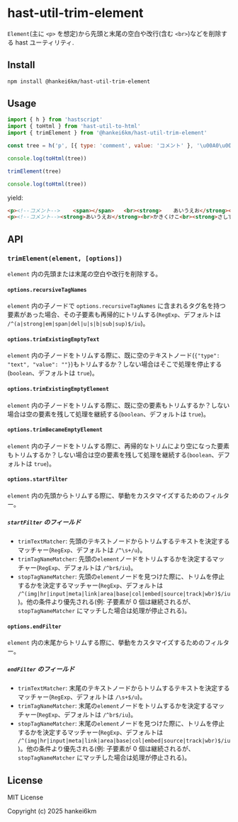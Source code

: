 # hast-util-trim-element

`Element`(主に `<p>` を想定)から先頭と末尾の空白や改行(含む `<br>`)などを削除する hast ユーティリティ.

## Install

```sh
npm install @hankei6km/hast-util-trim-element
```

## Usage

```js
import { h } from 'hastscript'
import { toHtml } from 'hast-util-to-html'
import { trimElement } from '@hankei6km/hast-util-trim-element'

const tree = h('p', [{ type: 'comment', value: 'コメント' }, '\u00A0\u00A0\u00A0\u00A0', h('span', []), '   ', h('br'), h('strong', '  \u3000あいうえお'), h('br'), 'かきくけこ', h('br'), h('strong', ['さしすせそ   ']), h('br'), '   '])

console.log(toHtml(tree))

trimElement(tree)

console.log(toHtml(tree))
```

yield:

```html
<p><!--コメント-->    <span></span>   <br><strong>  　あいうえお</strong><br>かきくけこ<br><strong>さしすせそ   </strong><br>   </p>
<p><!--コメント--><strong>あいうえお</strong><br>かきくけこ<br><strong>さしすせそ</strong></p>
```

## API

### `trimElement(element, [options])`

`element` 内の先頭または末尾の空白や改行を削除する。

#### `options.recursiveTagNames`

`element` 内の子ノードで `options.recursiveTagNames` に含まれるタグ名を持つ要素があった場合、その子要素も再帰的にトリムする(`RegExp`、デフォルトは `/^(a|strong|em|span|del|u|s|b|sub|sup)$/iu`)。

#### `options.trimExistingEmptyText`

`element` 内の子ノードをトリムする際に、既に空のテキストノード(`{"type": "text", "value": ""}`)もトリムするか？しない場合はそこで処理を停止する(`boolean`、デフォルトは `true`)。

#### `options.trimExistingEmptyElement`

`element` 内の子ノードをトリムする際に、既に空の要素もトリムするか？しない場合は空の要素を残して処理を継続する(`boolean`、デフォルトは `true`)。

#### `options.trimBecameEmptyElement`

`element` 内の子ノードをトリムする際に、再帰的なトリムにより空になった要素もトリムするか？しない場合は空の要素を残して処理を継続する(`boolean`、デフォルトは `true`)。

#### `options.startFilter`

`element` 内の先頭からトリムする際に、挙動をカスタマイズするためのフィルター。

##### `startFilter` のフィールド

- `trimTextMatcher`: 先頭のテキストノードからトリムするテキストを決定するマッチャー(`RegExp`、デフォルトは `/^\s+/u`)。
- `trimTagNameMatcher`: 先頭の`element`ノードをトリムするかを決定するマッチャー(`RegExp`、デフォルトは `/^br$/iu`)。
- `stopTagNameMatcher`: 先頭の`element`ノードを見つけた際に、トリムを停止するかを決定するマッチャー(`RegExp`、デフォルトは `/^(img|hr|input|meta|link|area|base|col|embed|source|track|wbr)$/iu`)。他の条件より優先される(例: 子要素が 0 個は継続されるが、`stopTagNameMatcher` にマッチした場合は処理が停止される)。

#### `options.endFilter`

`element` 内の末尾からトリムする際に、挙動をカスタマイズするためのフィルター。

##### `endFilter` のフィールド

- `trimTextMatcher`: 末尾のテキストノードからトリムするテキストを決定するマッチャー(`RegExp`、デフォルトは `/\s+$/u`)。
- `trimTagNameMatcher`: 末尾の`element`ノードをトリムするかを決定するマッチャー(`RegExp`、デフォルトは `/^br$/iu`)。
- `stopTagNameMatcher`: 末尾の`element`ノードを見つけた際に、トリムを停止するかを決定するマッチャー(`RegExp`、デフォルトは `/^(img|hr|input|meta|link|area|base|col|embed|source|track|wbr)$/iu`)。他の条件より優先される(例: 子要素が 0 個は継続されるが、`stopTagNameMatcher` にマッチした場合は処理が停止される)。

## License

MIT License

Copyright (c) 2025 hankei6km
